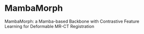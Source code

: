 # MambaMorph
MambaMorph: a Mamba-based Backbone with Contrastive Feature Learning for Deformable MR-CT Registration
